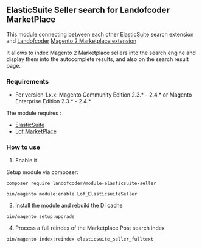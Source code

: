 ## ElasticSuite Seller search for Landofcoder MarketPlace


This module connecting between each other [ElasticSuite](https://github.com/Smile-SA/elasticsuite) search extension and [Landofcoder](https://landofcoder.com/magento/magento-2-extensions.html) [Magento 2 Marketplace extension](https://landofcoder.com/magento-2-marketplace-extension.html/)

It allows to index Magento 2 Marketplace sellers into the search engine and display them into the autocomplete results, and also on the search result page.

### Requirements

* For version 1.x.x: Magento Community Edition 2.3.* - 2.4.* or Magento Enterprise Edition 2.3.* - 2.4.*

The module requires :

- [ElasticSuite](https://github.com/Smile-SA/elasticsuite)
- [Lof MarketPlace](https://landofcoder.com/magento-2-marketplace-extension.html/)

### How to use

1. Enable it

Setup module via composer:

```
composer require landofcoder/module-elasticsuite-seller
```

``` bin/magento module:enable Lof_ElasticsuiteSeller ```

3. Install the module and rebuild the DI cache

``` bin/magento setup:upgrade ```

4. Process a full reindex of the Marketplace Post search index

``` bin/magento index:reindex elasticsuite_seller_fulltext ```
